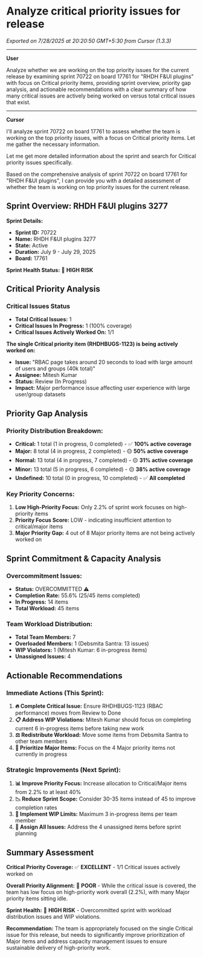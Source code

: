# Analyze critical priority issues for release
_Exported on 7/28/2025 at 20:20:50 GMT+5:30 from Cursor (1.3.3)_

---

**User**

Analyze whether we are working on the top priority issues for the current release by examining sprint 70722 on board 17761 for "RHDH F&UI plugins" with focus on Critical priority items, providing sprint overview, priority gap analysis, and actionable recommendations with a clear summary of how many critical issues are actively being worked on versus total critical issues that exist.

---

**Cursor**

I'll analyze sprint 70722 on board 17761 to assess whether the team is working on the top priority issues, with a focus on Critical priority items. Let me gather the necessary information.

Let me get more detailed information about the sprint and search for Critical priority issues specifically.

Based on the comprehensive analysis of sprint 70722 on board 17761 for "RHDH F&UI plugins", I can provide you with a detailed assessment of whether the team is working on top priority issues for the current release.

## Sprint Overview: RHDH F&UI plugins 3277

**Sprint Details:**
- **Sprint ID:** 70722
- **Name:** RHDH F&UI plugins 3277  
- **State:** Active
- **Duration:** July 9 - July 29, 2025
- **Board:** 17761

**Sprint Health Status:** 🔴 **HIGH RISK**

## Critical Priority Analysis

### Critical Issues Status
- **Total Critical Issues:** 1
- **Critical Issues In Progress:** 1 (100% coverage)
- **Critical Issues Actively Worked On:** 1/1

**The single Critical priority item (RHDHBUGS-1123) is being actively worked on:**
- **Issue:** "RBAC page takes around 20 seconds to load with large amount of users and groups (40k total)"
- **Assignee:** Mitesh Kumar
- **Status:** Review (In Progress)
- **Impact:** Major performance issue affecting user experience with large user/group datasets

## Priority Gap Analysis

### Priority Distribution Breakdown:
- **Critical:** 1 total (1 in progress, 0 completed) - ✅ **100% active coverage**
- **Major:** 8 total (4 in progress, 2 completed) - 🟡 **50% active coverage**
- **Normal:** 13 total (4 in progress, 7 completed) - 🟡 **31% active coverage**  
- **Minor:** 13 total (5 in progress, 6 completed) - 🟡 **38% active coverage**
- **Undefined:** 10 total (0 in progress, 10 completed) - ✅ **All completed**

### Key Priority Concerns:
1. **Low High-Priority Focus:** Only 2.2% of sprint work focuses on high-priority items
2. **Priority Focus Score:** LOW - indicating insufficient attention to critical/major items
3. **Major Priority Gap:** 4 out of 8 Major priority items are not being actively worked on

## Sprint Commitment & Capacity Analysis

### Overcommitment Issues:
- **Status:** OVERCOMMITTED ⚠️
- **Completion Rate:** 55.6% (25/45 items completed)
- **In Progress:** 14 items
- **Total Workload:** 45 items

### Team Workload Distribution:
- **Total Team Members:** 7
- **Overloaded Members:** 1 (Debsmita Santra: 13 issues)
- **WIP Violators:** 1 (Mitesh Kumar: 6 in-progress items)
- **Unassigned Issues:** 4

## Actionable Recommendations

### Immediate Actions (This Sprint):
1. **🔥 Complete Critical Issue:** Ensure RHDHBUGS-1123 (RBAC performance) moves from Review to Done
2. **📋 Address WIP Violations:** Mitesh Kumar should focus on completing current 6 in-progress items before taking new work
3. **⚖️ Redistribute Workload:** Move some items from Debsmita Santra to other team members
4. **🎯 Prioritize Major Items:** Focus on the 4 Major priority items not currently in progress

### Strategic Improvements (Next Sprint):
1. **📊 Improve Priority Focus:** Increase allocation to Critical/Major items from 2.2% to at least 40%
2. **📉 Reduce Sprint Scope:** Consider 30-35 items instead of 45 to improve completion rates
3. **🔄 Implement WIP Limits:** Maximum 3 in-progress items per team member
4. **📝 Assign All Issues:** Address the 4 unassigned items before sprint planning

## Summary Assessment

**Critical Priority Coverage:** ✅ **EXCELLENT** - 1/1 Critical issues actively worked on

**Overall Priority Alignment:** 🔴 **POOR** - While the critical issue is covered, the team has low focus on high-priority work overall (2.2%), with many Major priority items sitting idle.

**Sprint Health:** 🔴 **HIGH RISK** - Overcommitted sprint with workload distribution issues and WIP violations.

**Recommendation:** The team is appropriately focused on the single Critical issue for this release, but needs to significantly improve prioritization of Major items and address capacity management issues to ensure sustainable delivery of high-priority work.


